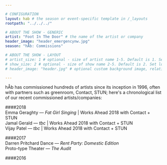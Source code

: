 ```yaml
---

# CONFIGURATION
layout: hab # the season or event-specific template in /_layouts
rootpath: "../../../"

# ABOUT THE SHOW - GENERIC
artist: "Foot In The Door" # the name of the artist or company
header_image: "header_emergencynw.jpg"
season: "hÅb: Commissions"

# ABOUT THE SHOW - LAYOUT
# artist_size: 1 # optional - size of artist name 1-5. Default is 1. Set longer names to lower values
# show_size: 2 # optional - size of show name 2-5. Default is 2. Set longer names to lower values
# header_image: "header.jpg" # optional custom background image, relative to current page

---
```

hÅb has commissioned hundreds of artists since its inception in 1996, often with partners such as greenroom, Contact, STUN; here's a chronological list of our recent commissioned artists/companies:           
        
####2018      
Emma Geraghty — *Fat Girl Singing* | Works Ahead 2018 with Contact + STUN       
Jamal Gerald — *tbc* | Works Ahead 2018 with Contact + STUN       
Vijay Patel — *tbc* | Works Ahead 2018 with Contact + STUN       
          
####2017     
Darren Pritchard Dance — *Rent Party: Domestic Edition*        
Proto-type Theater — *The Audit*        
       
####2016      
